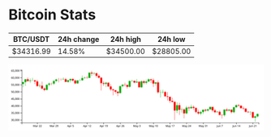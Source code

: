 # Bitcoin Stats

BTC/USDT|24h change|24h high|24h low|
|---|---|---|---|
|$34316.99|14.58%|$34500.00|$28805.00|

<img src="./chart.svg">
